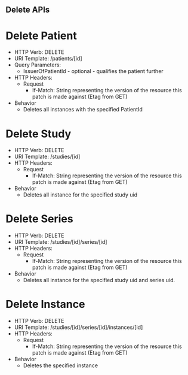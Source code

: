 Delete APIs
-----------

# Delete Patient 
  - HTTP Verb: DELETE 
  - URI Template: /patients/[id]
  - Query Parameters:
    - IssuerOfPatientId - optional - qualifies the patient further
  - HTTP Headers:
    - Request
      - If-Match: String representing the version of the resource this patch is made against (Etag from GET)
  - Behavior
    - Deletes all instances with the specified PatientId

# Delete Study 
  - HTTP Verb: DELETE 
  - URI Template: /studies/[id]
  - HTTP Headers:
    - Request
      - If-Match: String representing the version of the resource this patch is made against (Etag from GET)
  - Behavior
    - Deletes all instance for the specified study uid

# Delete Series 
  - HTTP Verb: DELETE 
  - URI Template: /studies/[id]/series/[id]
  - HTTP Headers:
    - Request
      - If-Match: String representing the version of the resource this patch is made against (Etag from GET)
  - Behavior
    - Deletes all instance for the specified study uid and series uid.  

# Delete Instance 
  - HTTP Verb: DELETE 
  - URI Template: /studies/[id]/series/[id]/instances/[id]
  - HTTP Headers:
    - Request
      - If-Match: String representing the version of the resource this patch is made against (Etag from GET)
  - Behavior
    - Deletes the specified instance